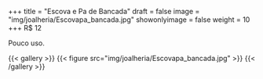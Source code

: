 +++
title = "Escova e Pa de Bancada"
draft = false
image = "img/joalheria/Escovapa_bancada.jpg"
showonlyimage = false
weight = 10
+++
<span class="price">R$ 12</span>

<!--more-->

Pouco uso.

{{< gallery >}}
{{< figure src="img/joalheria/Escovapa_bancada.jpg" >}}
{{< /gallery >}}
